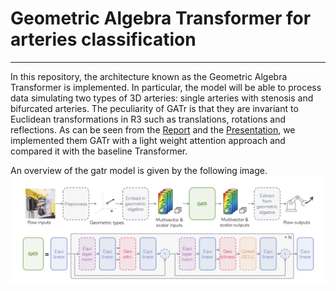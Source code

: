 # Geometric Algebra Transformer for arteries classification

---


In this repository, the architecture known as the Geometric Algebra Transformer is implemented. In particular, the model will be able to process data simulating two types of 3D arteries: single arteries with stenosis and bifurcated arteries. The peculiarity of GATr is that they are invariant to Euclidean transformations in R3 such as translations, rotations and reflections. As can be seen from the [Report](https://github.com/msilver22/GATr_arteries_classification/blob/main/report.pdf) and the [Presentation](https://github.com/msilver22/GATr_arteries_classification/blob/main/GATr_Sapienza_Presentation.pdf), we implemented them GATr with a light weight attention approach and compared it with the baseline Transformer. 

An overview of the gatr model is given by the following image.
![Architecture](https://github.com/msilver22/GATr_arteries_classification/blob/main/photos/gatr_architecture2.png)
